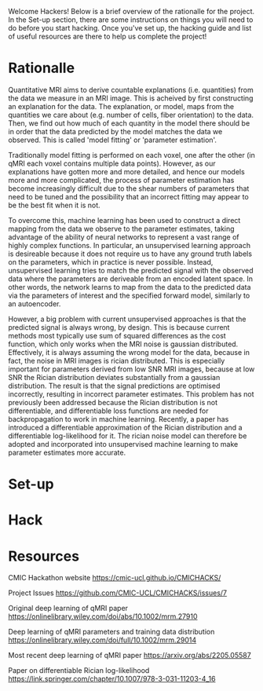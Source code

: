 Welcome Hackers! Below is a brief overview of the rationalle for the project. In the Set-up section, there are some instructions on things you will need to do before you start hacking. Once you've set up, the hacking guide and list of useful resources are there to help us complete the project!

# Rationalle

Quantitative MRI aims to derive countable explanations (i.e. quantities) from the data we measure in an MRI image. This is acheived by first constructing an explanation for the data. The explanation, or model, maps from the quantities we care about (e.g. number of cells, fiber orientation) to the data. Then, we find out how much of each quantity in the model there should be in order that the data predicted by the model matches the data we observed. This is called 'model fitting' or 'parameter estimation'. 	

Traditionally model fitting is performed on each voxel, one after the other (in qMRI each voxel contains multiple data points). However, as our explanations have gotten more and more detailed, and hence our models more and more complicated, the process of parameter estimation has become increasingly difficult due to the shear numbers of parameters that need to be tuned and the possibility that an incorrect fitting may appear to be the best fit when it is not. 

To overcome this, machine learning has been used to construct a direct mapping from the data we observe to the parameter estimates, taking advantage of the ability of neural networks to represent a vast range of highly complex functions. In particular, an unsupervised learning approach is desireable because it does not require us to have any ground truth labels on the parameters, which in practice is never possible. Instead, unsupervised learning tries to match the predicted signal with the observed data where the parameters are deriveable from an encoded latent space. In other words, the network learns to map from the data to the predicted data via the parameters of interest and the specified forward model, similarly to an autoencoder. 

However, a big problem with current unsupervised approaches is that the predicted signal is always wrong, by design. This is because current methods most typically use sum of squared differences as the cost function, which only works when the MRI noise is gaussian distributed. Effectively, it is always assuming the wrong model for the data, because in fact, the noise in MRI images is rician distributed. This is especially important for parameters derived from low SNR MRI images, because at low SNR the Rician distribution deviates substantially from a gaussian distribution. The result is that the signal predictions are optimised incorrectly, resulting in incorrect parameter estimates. This problem has not previously been addressed because the Rician distribution is not differentiable, and differentiable loss functions are needed for backpropagation to work in machine learning. Recently, a paper has introduced a differentiable approximation of the Rician distribution and a differentiable log-likelihood for it. The rician noise model can therefore be adopted and incorporated into unsupervised machine learning to make parameter estimates more accurate.

# Set-up

# Hack 

# Resources

CMIC Hackathon website
https://cmic-ucl.github.io/CMICHACKS/

Project Issues
https://github.com/CMIC-UCL/CMICHACKS/issues/7

Original deep learning of qMRI paper
https://onlinelibrary.wiley.com/doi/abs/10.1002/mrm.27910

Deep learning of qMRI parameters and training data distribution
https://onlinelibrary.wiley.com/doi/full/10.1002/mrm.29014

Most recent deep learning of qMRI paper 
https://arxiv.org/abs/2205.05587

Paper on differentiable Rician log-likelihood
https://link.springer.com/chapter/10.1007/978-3-031-11203-4_16


